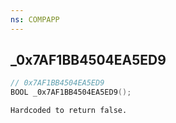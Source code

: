 ```yaml
---
ns: COMPAPP
---
```

## _0x7AF1BB4504EA5ED9

```c
// 0x7AF1BB4504EA5ED9
BOOL _0x7AF1BB4504EA5ED9();
```

```
Hardcoded to return false.
```

